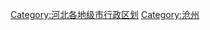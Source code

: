 

















[Category:河北各地级市行政区划](https://zh.wikipedia.org/wiki/Category:河北各地级市行政区划 "wikilink") [Category:沧州](https://zh.wikipedia.org/wiki/Category:沧州 "wikilink")